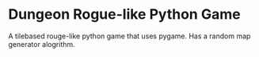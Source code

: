 # Dungeon Rogue-like Python Game
A tilebased rouge-like python game that uses pygame. Has a random map generator alogrithm.
